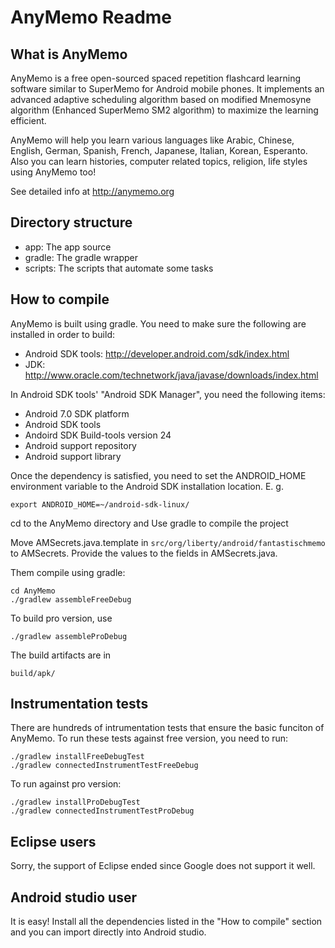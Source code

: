 AnyMemo Readme
==============

What is AnyMemo
---------------

AnyMemo is a free open-sourced spaced repetition flashcard learning software similar to SuperMemo for Android mobile phones.
It implements an advanced adaptive scheduling algorithm based on modified Mnemosyne algorithm (Enhanced SuperMemo SM2 algorithm) to maximize the learning efficient.

AnyMemo will help you learn various languages like Arabic, Chinese, English, German, Spanish, French, Japanese, Italian, Korean, Esperanto.
Also you can learn histories, computer related topics, religion, life styles using AnyMemo too!

See detailed info at http://anymemo.org

Directory structure
-------------------

* app: The app source
* gradle: The gradle wrapper
* scripts: The scripts that automate some tasks

How to compile
--------------

AnyMemo is built using gradle. You need to make sure the following are installed in
order to build:
* Android SDK tools: http://developer.android.com/sdk/index.html
* JDK: http://www.oracle.com/technetwork/java/javase/downloads/index.html

In Android SDK tools' "Android SDK Manager", you need the following items:
* Android 7.0 SDK platform
* Android SDK tools
* Andoird SDK Build-tools version 24
* Android support repository
* Android support library

Once the dependency is satisfied, you need to set the ANDROID_HOME environment variable
to the Android SDK installation location. E. g.
```
export ANDROID_HOME=~/android-sdk-linux/
```


cd to the AnyMemo directory and Use gradle to compile the project

Move AMSecrets.java.template in `src/org/liberty/android/fantastischmemo` to AMSecrets.
Provide the values to the fields in AMSecrets.java.

Them compile using gradle:
```
cd AnyMemo
./gradlew assembleFreeDebug
```
To build pro version, use
```
./gradlew assembleProDebug
```

The build artifacts are in
```
build/apk/
```

Instrumentation tests
---------------------
There are hundreds of intrumentation tests that ensure the basic funciton of
AnyMemo. To run these tests against free version, you need to run:
```
./gradlew installFreeDebugTest
./gradlew connectedInstrumentTestFreeDebug
```

To run against pro version:
```
./gradlew installProDebugTest
./gradlew connectedInstrumentTestProDebug
```


Eclipse users
-------------

Sorry, the support of Eclipse ended since Google does not support it well.

Android studio user
-------------------

It is easy! Install all the dependencies listed in the "How to compile" section
and you can import directly into Android studio.

